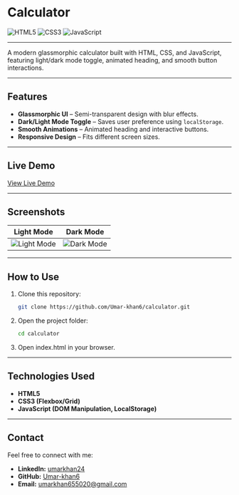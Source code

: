 # Calculator


![HTML5](https://img.shields.io/badge/HTML5-E34F26?style=for-the-badge&logo=html5&logoColor=white)
![CSS3](https://img.shields.io/badge/CSS3-1572B6?style=for-the-badge&logo=css3&logoColor=white)
![JavaScript](https://img.shields.io/badge/JavaScript-F7DF1E?style=for-the-badge&logo=javascript&logoColor=black)

---

A modern glassmorphic calculator built with HTML, CSS, and JavaScript, featuring light/dark mode toggle, animated heading, and smooth button interactions.

---

## Features

- **Glassmorphic UI** – Semi-transparent design with blur effects.
- **Dark/Light Mode Toggle** – Saves user preference using `localStorage`.
- **Smooth Animations** – Animated heading and interactive buttons.
- **Responsive Design** – Fits different screen sizes.

---
## Live Demo

[View Live Demo](https://calculator-by-umar-khan.netlify.app/)

---

## Screenshots

| Light Mode              | Dark Mode               |
| ------------------------ | ------------------------- |
| ![Light Mode](screenshots/light-mode.png.png) | ![Dark Mode](screenshots/dark-mode.png.png) |

---

## How to Use

1. Clone this repository:

   ```bash
   git clone https://github.com/Umar-khan6/calculator.git

   ```

2. Open the project folder:

   ```bash
   cd calculator

   ```

3. Open index.html in your browser.

---

## Technologies Used

- **HTML5**
- **CSS3 (Flexbox/Grid)**
- **JavaScript (DOM Manipulation, LocalStorage)**

---

## Contact

Feel free to connect with me:

- **LinkedIn:** [umarkhan24](https://linkedin.com/in/umarkhan42)
- **GitHub:** [Umar-khan6](https://github.com/Umar-khan6)
- **Email:** umarkhan655020@gmail.com

